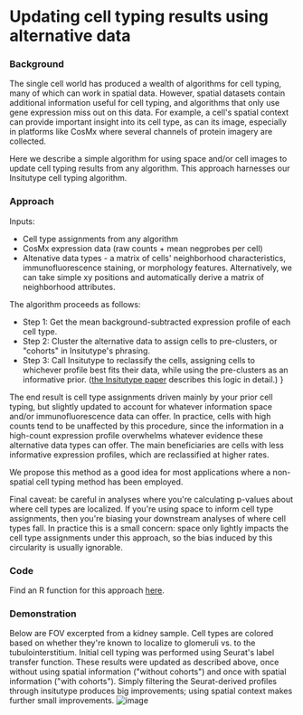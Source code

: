 # Updating cell typing results using alternative data

### Background

The single cell world has produced a wealth of algorithms for cell typing, many of 
which can work in spatial data. 
However, spatial datasets contain additional information useful for cell typing, 
and algorithms that only use gene expression miss out on this data. 
For example, a cell's spatial context can provide important insight into its cell type,
as can its image, especially in platforms like CosMx where several channels of protein imagery are collected. 

Here we describe a simple algorithm for using space and/or cell images to update
cell typing results from any algorithm. This approach harnesses our Insitutype 
cell typing algorithm.

### Approach

Inputs:
- Cell type assignments from any algorithm
- CosMx expression data (raw counts + mean negprobes per cell)
- Altenative data types - a matrix of cells' neighborhood characteristics, immunofluorescence staining,
 or morphology features. Alternatively, we can take simple xy positions and automatically
 derive a matrix of neighborhood attributes. 

The algorithm proceeds as follows:
- Step 1: Get the mean background-subtracted expression profile of each cell type.
- Step 2: Cluster the alternative data to assign cells to pre-clusters, or "cohorts" in Insitutype's phrasing.
- Step 3: Call Insitutype to reclassify the cells, assigning cells to whichever profile
  best fits their data, while using the pre-clusters as an informative prior. 
  ([the Insitutype paper](https://www.biorxiv.org/content/10.1101/2022.10.19.512902v1) describes this logic in detail.)
}

The end result is cell type assignments driven mainly by your prior cell typing, 
 but slightly updated to account for whatever information space and/or immunofluorescence 
 data can offer. In practice, cells with high counts tend to be unaffected by this procedure,
 since the information in a high-count expression profile overwhelms whatever evidence 
 these alternative data types can offer. The main beneficiaries are cells with less informative
 expression profiles, which are reclassified at higher rates. 

We propose this method as a good idea for most applications where a non-spatial 
 cell typing method has been employed. 
 
Final caveat: be careful in analyses where you're calculating p-values about 
 where cell types are localized. If you're using space to inform cell type assignments,
 then you're biasing your downstream analyses of where cell types fall. 
 In practice this is a small concern: space only lightly impacts the cell type 
 assignments under this approach, so the bias induced by this circularity is 
 usually ignorable. 

### Code

Find an R function for this approach [here](../code/spatialUpdate/).

### Demonstration

Below are FOV excerpted from a kidney sample. Cell types are colored based on whether they're known to localize to glomeruli vs. to the tubulointerstitium. 
Initial cell typing was performed using Seurat's label transfer function. These results were updated as described above, once without
using spatial information ("without cohorts") and once with spatial information ("with cohorts"). Simply filtering the Seurat-derived profiles 
through insitutype produces big improvements; using spatial context makes further small improvements. 
![image](https://github.com/Nanostring-Biostats/CosMx-Analysis-Scratch-Space/assets/4357938/982b49b4-991e-4203-91b8-3ff9fdd0934a)


